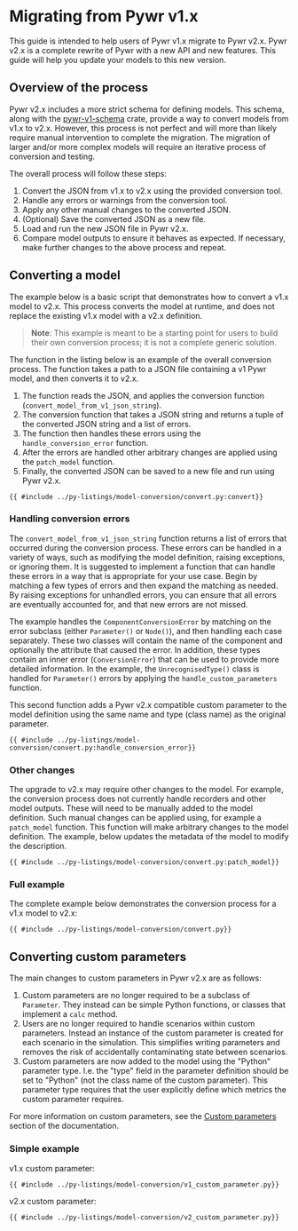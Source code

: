 # Migrating from Pywr v1.x

This guide is intended to help users of Pywr v1.x migrate to Pywr v2.x. Pywr v2.x is a complete rewrite of Pywr with a
new API and new features. This guide will help you update your models to this new version.

## Overview of the process

Pywr v2.x includes a more strict schema for defining models. This schema, along with the
[pywr-v1-schema](https://crates.io/crates/pywr-v1-schema) crate, provide a way to convert models from v1.x to v2.x.
However, this process is not perfect and will more than likely require manual intervention to complete the migration.
The migration of larger and/or more complex models will require an iterative process of conversion and testing.

The overall process will follow these steps:

1. Convert the JSON from v1.x to v2.x using the provided conversion tool.
2. Handle any errors or warnings from the conversion tool.
3. Apply any other manual changes to the converted JSON.
4. (Optional) Save the converted JSON as a new file.
5. Load and run the new JSON file in Pywr v2.x.
6. Compare model outputs to ensure it behaves as expected. If necessary, make further changes to the above process and
   repeat.

## Converting a model

The example below is a basic script that demonstrates how to convert a v1.x model to v2.x. This process converts
the model at runtime, and does not replace the existing v1.x model with a v2.x definition.

> **Note**: This example is meant to be a starting point for users to build their own conversion process;
> it is not a complete generic solution.

The function in the listing below is an example of the overall conversion process.
The function takes a path to a JSON file containing a v1 Pywr model, and then converts it to v2.x.

1. The function reads the JSON, and applies the conversion function (`convert_model_from_v1_json_string`).
2. The conversion function that takes a JSON string and returns a tuple of the converted JSON string and a list of
   errors.
3. The function then handles these errors using the `handle_conversion_error` function.
4. After the errors are handled other arbitrary changes are applied using the `patch_model` function.
5. Finally, the converted JSON can be saved to a new file and run using Pywr v2.x.

[//]: # (@formatter:off)

```python,ignore
{{ #include ../py-listings/model-conversion/convert.py:convert}}
```

[//]: # (@formatter:on)

### Handling conversion errors

The `convert_model_from_v1_json_string` function returns a list of errors that occurred during the conversion process.
These errors can be handled in a variety of ways, such as modifying the model definition, raising exceptions, or
ignoring them.
It is suggested to implement a function that can handle these errors in a way that is appropriate for your use case.
Begin by matching a few types of errors and then expand the matching as needed. By raising exceptions
for unhandled errors, you can ensure that all errors are eventually accounted for, and that new errors are not missed.

The example handles the `ComponentConversionError` by matching on the error subclass (either `Parameter()` or `Node()`),
and then handling each case separately.
These two classes will contain the name of the component and optionally the attribute that caused the error.
In addition, these types contain an inner error (`ConversionError`) that can be used to provide more detailed
information.
In the example, the `UnrecognisedType()` class is handled for `Parameter()` errors by applying the
`handle_custom_parameters` function.

This second function adds a Pywr v2.x compatible custom parameter to the model definition using the same name
and type (class name) as the original parameter.

[//]: # (@formatter:off)

```python,ignore
{{ #include ../py-listings/model-conversion/convert.py:handle_conversion_error}}
```

[//]: # (@formatter:on)

### Other changes

The upgrade to v2.x may require other changes to the model.
For example, the conversion process does not currently handle recorders and other model outputs.
These will need to be manually added to the model definition.
Such manual changes can be applied using, for example a `patch_model` function.
This function will make arbitrary changes to the model definition.
The example, below updates the metadata of the model to modify the description.

[//]: # (@formatter:off)

```python,ignore
{{ #include ../py-listings/model-conversion/convert.py:patch_model}}
```

[//]: # (@formatter:on)

### Full example

The complete example below demonstrates the conversion process for a v1.x model to v2.x:

[//]: # (@formatter:off)

```python,ignore
{{ #include ../py-listings/model-conversion/convert.py}}
```

[//]: # (@formatter:on)

## Converting custom parameters

The main changes to custom parameters in Pywr v2.x are as follows:

1. Custom parameters are no longer required to be a subclass of `Parameter`. They instead can be simple Python
   functions, or classes
   that implement a `calc` method.
2. Users are no longer required to handle scenarios within custom parameters. Instead an instance of the custom
   parameter is created for each scenario in the simulation. This simplifies writing parameters and removes the risk of
   accidentally contaminating state between scenarios.
3. Custom parameters are now added to the model using the "Python" parameter type. I.e. the "type" field in the
   parameter definition should be set to "Python" (not the class name of the custom parameter). This parameter type
   requires that the user explicitly define which metrics the custom parameter requires.

For more information on custom parameters, see the
[Custom parameters](./custom_parameters.md) section of the documentation.

### Simple example

v1.x custom parameter:

[//]: # (@formatter:off)

```python,ignore
{{ #include ../py-listings/model-conversion/v1_custom_parameter.py}}
```

[//]: # (@formatter:on)

v2.x custom parameter:

[//]: # (@formatter:off)

```python,ignore
{{ #include ../py-listings/model-conversion/v2_custom_parameter.py}}
```

[//]: # (@formatter:on)
